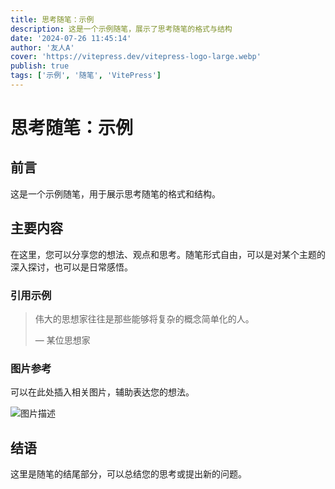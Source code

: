 ```yaml
---
title: 思考随笔：示例
description: 这是一个示例随笔，展示了思考随笔的格式与结构
date: '2024-07-26 11:45:14'
author: '友人A'
cover: 'https://vitepress.dev/vitepress-logo-large.webp'
publish: true
tags: ['示例', '随笔', 'VitePress']
---
```


# 思考随笔：示例

## 前言

这是一个示例随笔，用于展示思考随笔的格式和结构。

## 主要内容

在这里，您可以分享您的想法、观点和思考。随笔形式自由，可以是对某个主题的深入探讨，也可以是日常感悟。

### 引用示例

> 伟大的思想家往往是那些能够将复杂的概念简单化的人。
> 
> — 某位思想家

### 图片参考

可以在此处插入相关图片，辅助表达您的想法。

![图片描述](https://vitepress.dev/vitepress-logo-large.webp)

## 结语

这里是随笔的结尾部分，可以总结您的思考或提出新的问题。 